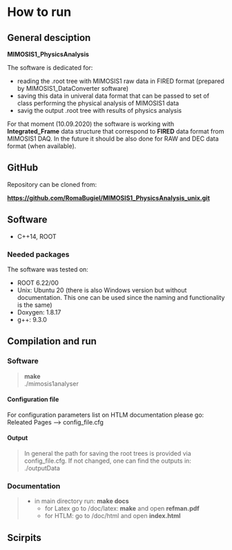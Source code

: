 # How to run 

## General desciption 
__MIMOSIS1_PhysicsAnalysis__

The software is dedicated for:
- reading the .root tree with MIMOSIS1 raw data in FIRED format (prepared by MIMOSIS1_DataConverter software)
- saving this data in univeral data format that can be passed to set of class performing the physical analysis of MIMOSIS1 data
- savig the output .root tree with results of physics analysis 

For that moment (10.09.2020) the software is working with __Integrated_Frame__ data structure that correspond to __FIRED__ data format from MIMOSIS1 DAQ. In the future it should be also done for RAW and DEC data format (when available). 

## GitHub
Repository can be cloned from:

__https://github.com/RomaBugiel/MIMOSIS1_PhysicsAnalysis_unix.git__

## Software
* C++14, ROOT 

### Needed packages 
The software was tested on:

* ROOT 6.22/00 
* Unix: Ubuntu 20 (there is also Windows version but without documentation. This one can be used since the naming and functionality is the same)
* Doxygen: 1.8.17
* g++: 9.3.0 

## Compilation and run

### Software
> __make__ <br/>
> ./mimosis1analyser

#### Configuration file

For configuration parameters list on HTLM documentation please go: Releated Pages --> config_file.cfg

#### Output
> In general the path for saving the root trees is provided via config_file.cfg.
> If not changed, one can find the outputs in: ./outputData

### Documentation

> * in main directory run: __make docs__ 
> 	* for Latex go to /doc/latex: __make__ and open __refman.pdf__
> 	* for HTLM: go to /doc/html and open __index.html__

## Scirpits


